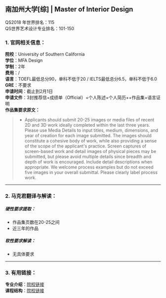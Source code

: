 ## 南加州大学[综] | Master of Interior Design

QS2018 年世界排名：115  
QS世界艺术设计专业排名：101-150  

### 1. 官网相关信息：

**院校**：University of Southern California  
**学位**：MFA Design  
**学制**：2年  
**费用**：/  
**语言**：TOEFL最低总分90，单科不低于20 / IELTS最低总分6.5，单科不低于6.0  
**GRE**：不要求    
**申请时间**：截止到2月1日  
**申请文件**：3封推荐信+成绩单（Official）+个人陈述+个人简历++作品集+语言证明  
**作品集要求原文：**   

> - Applicants should submit 20-25 images or media files of recent 2D and 3D work ideally completed within the last three years. Please use Media Details to input titles, medium, dimensions, and year of creation for each image submitted. The images should constitute a cohesive body of work, while also providing a sense of the scope of the applicant's practice. Screen captures of screen-based work and detail images of physical pieces may be submitted, but please avoid multiple details since breadth and depth of work is encouraged. Include detail descriptions when appropriate. We welcome process examples but do not exceed five images in your overall submittal. Please clearly label process work.



---


### 2. 马克君翻译与解读：

##### 硬性要求提取：
- 作品集页数在20-25之间
- 近三年的作品


##### 软性要求解读：
- 无具体要求


---


### 3. 有用链接：

**专业介绍**：[院校链接](https://roski.usc.edu/academic/mfa-design)  
**课程结构**：[院校链接](https://roski.usc.edu/academic/mfa-design)